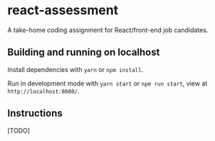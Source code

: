 # react-assessment

A take-home coding assignment for React/front-end job candidates.

## Building and running on localhost

Install dependencies with `yarn` or `npm install`.

Run in development mode with `yarn start` or `npm run start`, view at `http://localhost:8080/`.

## Instructions

[TODO]
